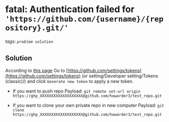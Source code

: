 # fatal: Authentication failed for `'https://github.com/{username}/{repository}.git/'`
###### tags: `problem solution`

## Solution
According to [this page](https://www.wongwonggoods.com/all-posts/debug_error/git-remote-support/)
Go to [https://github.com/settings/tokens](https://github.com/settings/tokens) (or setting/Developer setting/Tokens (classic)/) and click `Generate new token` to apply a new token.

* If you want to push repo
Payload: 
`git remote set-url origin https://ghp_XXXXXXXXXXXXXXXXXXX@github.com/howarder3/test_repo.git`

* If you want to clone your own private repo in new computer
Payload:
`git clone https://ghp_XXXXXXXXXXXXXXXXXXX@github.com/howarder3/test_repo.git`